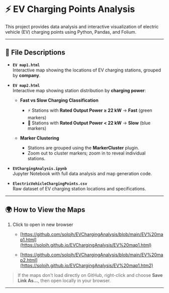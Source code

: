 # ⚡ EV Charging Points Analysis

This project provides data analysis and interactive visualization of electric vehicle (EV) charging points using Python, Pandas, and Folium.

---

## 📁 File Descriptions

- **`EV map1.html`**  
  Interactive map showing the locations of EV charging stations, grouped by **company**.

- **`EV map2.html`**  
  Interactive map showing station distribution by **charging power**:

  - **Fast vs Slow Charging Classification**
    - ⚡ Stations with **Rated Output Power ≥ 22 kW** → **Fast** (green markers)
    - 🔌 Stations with **Rated Output Power < 22 kW** → **Slow** (blue markers)

  - **Marker Clustering**
    - Stations are grouped using the **MarkerCluster** plugin.
    - Zoom out to cluster markers; zoom in to reveal individual stations.

- **`EVChargingAnalysis.ipynb`**  
  Jupyter Notebook with full data analysis and map generation code.

- **`ElectricVehicleChargingPoints.csv`**  
  Raw dataset of EV charging station locations and specifications.

---

## 🌍 How to View the Maps

1. Click to open in new browser 
   - [https://github.com/solojh/EVChargingAnalysis/blob/main/EV%20map1.html](https://solojh.github.io/EVChargingAnalysis/EV%20map1.html)

   - [https://github.com/solojh/EVChargingAnalysis/blob/main/EV%20map2.html](https://solojh.github.io/EVChargingAnalysis/EV%20map1.htm2)


> If the maps don't load directly on GitHub, right-click and choose **Save Link As...**, then open locally in your browser.

---
